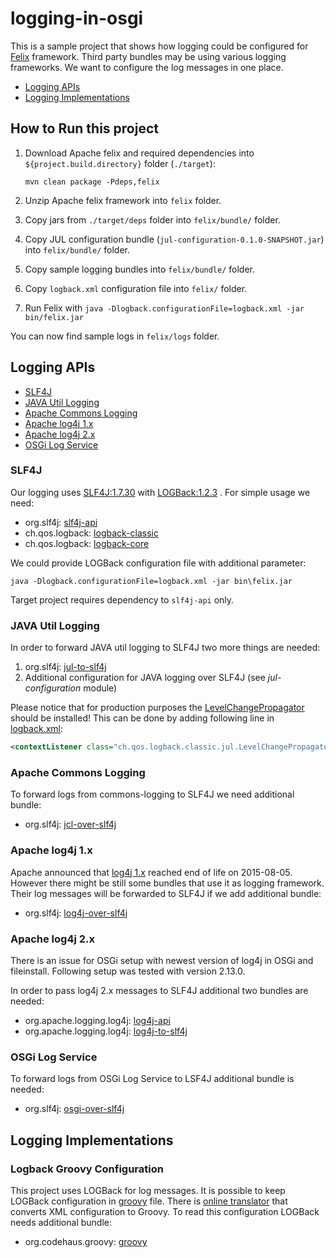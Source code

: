 logging-in-osgi
===============

This is a sample project that shows how logging could be configured for [Felix] framework.
Third party bundles may be using various logging frameworks.
We want to configure the log messages in one place.

* [Logging APIs](#logging-apis)
* [Logging Implementations](#logging-implementations)

How to Run this project
-----------------------

1. Download Apache felix and required dependencies into `${project.build.directory}` folder (`./target`):

    ```commandline
    mvn clean package -Pdeps,felix
    ```

1. Unzip Apache felix framework into `felix` folder.
1. Copy jars from `./target/deps` folder into `felix/bundle/` folder.
1. Copy JUL configuration bundle (`jul-configuration-0.1.0-SNAPSHOT.jar`) into `felix/bundle/` folder.
1. Copy sample logging bundles into `felix/bundle/` folder.
1. Copy `logback.xml` configuration file into `felix/` folder.
1. Run Felix with `java -Dlogback.configurationFile=logback.xml -jar bin/felix.jar`

You can now find sample logs in `felix/logs` folder.

Logging APIs
------------

* [SLF4J](#slf4j)
* [JAVA Util Logging](#java-util-logging)
* [Apache Commons Logging](#apache-commons-logging)
* [Apache log4j 1.x](#apache-log4j-1.x)
* [Apache log4j 2.x](#apache-log4j-2.x)
* [OSGi Log Service](#osgi-log-service)

### SLF4J

Our logging uses [SLF4J:1.7.30][SLF4J] with [LOGBack:1.2.3][LOGBack] . For simple usage we need:

* org.slf4j: [slf4j-api](https://mvnrepository.com/artifact/org.slf4j/slf4j-api/1.7.30)
* ch.qos.logback: [logback-classic](https://mvnrepository.com/artifact/ch.qos.logback/logback-classic/1.2.3)
* ch.qos.logback: [logback-core](https://mvnrepository.com/artifact/ch.qos.logback/logback-core/1.2.3)

We could provide LOGBack configuration file with additional parameter:

```commandline
java -Dlogback.configurationFile=logback.xml -jar bin\felix.jar
```

Target project requires dependency to `slf4j-api` only.

### JAVA Util Logging

In order to forward JAVA util logging to SLF4J two more things are needed:

1. org.slf4j: [jul-to-slf4j](https://mvnrepository.com/artifact/org.slf4j/jul-to-slf4j/1.7.30)
2. Additional configuration for JAVA logging over SLF4J (see *jul-configuration* module)

Please notice that for production purposes the [LevelChangePropagator][jul-to-slf4j] should be installed!
This can be done by adding following line in [logback.xml][logback.xml-example]:

```xml
<contextListener class="ch.qos.logback.classic.jul.LevelChangePropagator"/>
```

### Apache Commons Logging

To forward logs from commons-logging to SLF4J we need additional bundle:

* org.slf4j: [jcl-over-slf4j](https://mvnrepository.com/artifact/org.slf4j/jcl-over-slf4j/1.7.30)

### Apache log4j 1.x

Apache announced that [log4j 1.x][log4j-1.x] reached end of life on 2015-08-05.
However there might be still some bundles that use it as logging framework.
Their log messages will be forwarded to SLF4J if we add additional bundle:

* org.slf4j: [log4j-over-slf4j](https://mvnrepository.com/artifact/org.slf4j/log4j-over-slf4j/1.7.30)

### Apache log4j 2.x

There is an issue for OSGi setup with newest version of log4j in OSGi and fileinstall.
Following setup was tested with version 2.13.0.

In order to pass log4j 2.x messages to SLF4J additional two bundles are needed:

* org.apache.logging.log4j: [log4j-api](https://mvnrepository.com/artifact/org.apache.logging.log4j/log4j-api/2.13.0)
* org.apache.logging.log4j: [log4j-to-slf4j](https://mvnrepository.com/artifact/org.apache.logging.log4j/log4j-to-slf4j/2.13.0)

### OSGi Log Service

To forward logs from OSGi Log Service to LSF4J additional bundle is needed:

* org.slf4j: [osgi-over-slf4j](https://mvnrepository.com/artifact/org.slf4j/osgi-over-slf4j/1.7.30)

Logging Implementations
-----------------------

### Logback Groovy Configuration

This project uses LOGBack for log messages.
It is possible to keep LOGBack configuration in [groovy][logback.groovy-example] file.
There is [online translator][logback-xml2groovy] that converts XML configuration to Groovy.
To read this configuration LOGBack needs additional bundle:

* org.codehaus.groovy: [groovy](https://mvnrepository.com/artifact/org.codehaus.groovy/groovy)





[Felix]: http://felix.apache.org/downloads.cgi
[SLF4J]: https://www.slf4j.org/
[LOGBack]: https://logback.qos.ch/
[jul-to-slf4j]: https://www.slf4j.org/legacy.html#jul-to-slf4j
[logback.xml-example]: https://github.com/wiiitek/logging-in-osgi/tree/master/logback/logback-configuration/src/main/resources/logback.xml#L4
[logback.groovy-example]: https://github.com/wiiitek/logging-in-osgi/tree/master/logback/logback-configuration/src/main/resources/logback.groovy
[log4j-1.x]: https://logging.apache.org/log4j/1.2/
[logback-xml2groovy]: https://logback.qos.ch/translator/asGroovy.html
